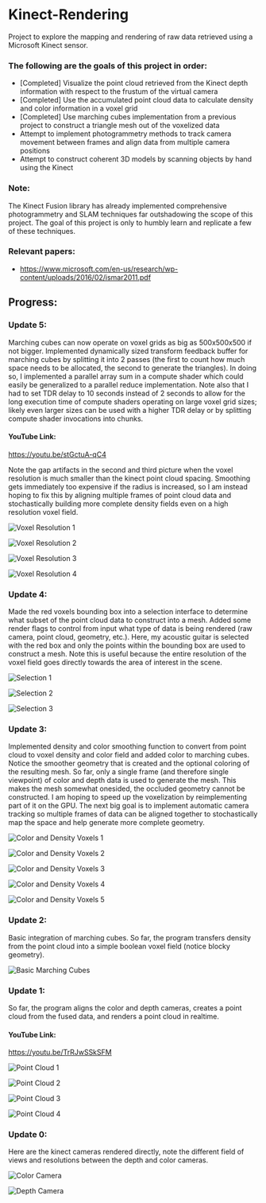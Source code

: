 # Kinect-Rendering
Project to explore the mapping and rendering of raw data retrieved using a Microsoft Kinect sensor. 

### The following are the goals of this project in order:
- [Completed] Visualize the point cloud retrieved from the Kinect depth information with respect to the frustum of the virtual camera
- [Completed] Use the accumulated point cloud data to calculate density and color information in a voxel grid
- [Completed] Use marching cubes implementation from a previous project to construct a triangle mesh out of the voxelized data
- Attempt to implement photogrammetry methods to track camera movement between frames and align data from multiple camera positions
- Attempt to construct coherent 3D models by scanning objects by hand using the Kinect

### Note: 
The Kinect Fusion library has already implemented comprehensive photogrammetry and SLAM techniques far outshadowing the scope of this project. The goal of this project is only to humbly learn and replicate a few of these techniques.

### Relevant papers:
- https://www.microsoft.com/en-us/research/wp-content/uploads/2016/02/ismar2011.pdf

## Progress:

### Update 5:

Marching cubes can now operate on voxel grids as big as 500x500x500 if not bigger. Implemented dynamically sized transform feedback buffer for marching cubes by splitting it into 2 passes (the first to count how much space needs to be allocated, the second to generate the triangles). In doing so, I implemented a parallel array sum in a compute shader which could easily be generalized to a parallel reduce implementation. Note also that I had to set TDR delay to 10 seconds instead of 2 seconds to allow for the long execution time of compute shaders operating on large voxel grid sizes; likely even larger sizes can be used with a higher TDR delay or by splitting compute shader invocations into chunks.

#### YouTube Link:
https://youtu.be/stGctuA-qC4

Note the gap artifacts in the second and third picture when the voxel resolution is much smaller than the kinect point cloud spacing. Smoothing gets immediately too expensive if the radius is increased, so I am instead hoping to fix this by aligning multiple frames of point cloud data and stochastically building more complete density fields even on a high resolution voxel field.

![Voxel Resolution 1](https://github.com/nithinp7/Kinect-Rendering/blob/main/Screenshots/Kinect%20SLAM%2012_6_2020%203_05_32%20PM.png)

![Voxel Resolution 2](https://github.com/nithinp7/Kinect-Rendering/blob/main/Screenshots/Kinect%20SLAM%2011_26_2020%206_59_45%20PM.png)

![Voxel Resolution 3](https://github.com/nithinp7/Kinect-Rendering/blob/main/Screenshots/Kinect%20SLAM%2011_26_2020%205_14_15%20PM.png)

![Voxel Resolution 4](https://github.com/nithinp7/Kinect-Rendering/blob/main/Screenshots/Kinect%20SLAM%2011_26_2020%205_14_36%20PM.png)

### Update 4:

Made the red voxels bounding box into a selection interface to determine what subset of the point cloud data to construct into a mesh. Added some render flags to control from input what type of data is being rendered (raw camera, point cloud, geometry, etc.). Here, my acoustic guitar is selected with the red box and only the points within the bounding box are used to construct a mesh. Note this is useful because the entire resolution of the voxel field goes directly towards the area of interest in the scene. 

![Selection 1](https://github.com/nithinp7/Kinect-Rendering/blob/main/Screenshots/segmentation1.png)

![Selection 2](https://github.com/nithinp7/Kinect-Rendering/blob/main/Screenshots/segmentation2.png)

![Selection 3](https://github.com/nithinp7/Kinect-Rendering/blob/main/Screenshots/segmentation3.png)

### Update 3:

Implemented density and color smoothing function to convert from point cloud to voxel density and color field and added color to marching cubes. Notice the smoother geometry that is created and the optional coloring of the resulting mesh. So far, only a single frame (and therefore single viewpoint) of color and depth data is used to generate the mesh. This makes the mesh somewhat onesided, the occluded geometry cannot be constructed. I am hoping to speed up the voxelization by reimplementing part of it on the GPU. The next big goal is to implement automatic camera tracking so multiple frames of data can be aligned together to stochastically map the space and help generate more complete geometry.

![Color and Density Voxels 1](https://github.com/nithinp7/Kinect-Rendering/blob/main/Screenshots/Kinect%20SLAM%2011_20_2020%2010_33_57%20PM.png)

![Color and Density Voxels 2](https://github.com/nithinp7/Kinect-Rendering/blob/main/Screenshots/Kinect%20SLAM%2011_20_2020%209_55_32%20PM.png)

![Color and Density Voxels 3](https://github.com/nithinp7/Kinect-Rendering/blob/main/Screenshots/Kinect%20SLAM%2011_20_2020%2011_03_40%20PM.png)

![Color and Density Voxels 4](https://github.com/nithinp7/Kinect-Rendering/blob/main/Screenshots/Kinect%20SLAM%2011_20_2020%2011_03_56%20PM.png)

![Color and Density Voxels 5](https://github.com/nithinp7/Kinect-Rendering/blob/main/Screenshots/Kinect%20SLAM%2011_20_2020%2011_08_34%20PM.png)

### Update 2:

Basic integration of marching cubes. So far, the program transfers density from the point cloud into a simple boolean voxel field (notice blocky geometry).

![Basic Marching Cubes](https://github.com/nithinp7/Kinect-Rendering/blob/main/Screenshots/Kinect%20SLAM%2011_18_2020%208_49_48%20PM.png)


### Update 1:

So far, the program aligns the color and depth cameras, creates a point cloud from the fused data, and renders a point cloud in realtime.

#### YouTube Link: 
https://youtu.be/TrRJwSSkSFM

![Point Cloud 1](https://github.com/nithinp7/Kinect-Rendering/blob/main/Screenshots/out-001.jpg)

![Point Cloud 2](https://github.com/nithinp7/Kinect-Rendering/blob/main/Screenshots/out-003.jpg)

![Point Cloud 3](https://github.com/nithinp7/Kinect-Rendering/blob/main/Screenshots/out-004.jpg)

![Point Cloud 4](https://github.com/nithinp7/Kinect-Rendering/blob/main/Screenshots/out-006.jpg)

### Update 0:

Here are the kinect cameras rendered directly, note the different field of views and resolutions between the depth and color cameras.

![Color Camera](https://github.com/nithinp7/Kinect-Rendering/blob/main/Screenshots/color.png)

![Depth Camera](https://github.com/nithinp7/Kinect-Rendering/blob/main/Screenshots/depth.png)

